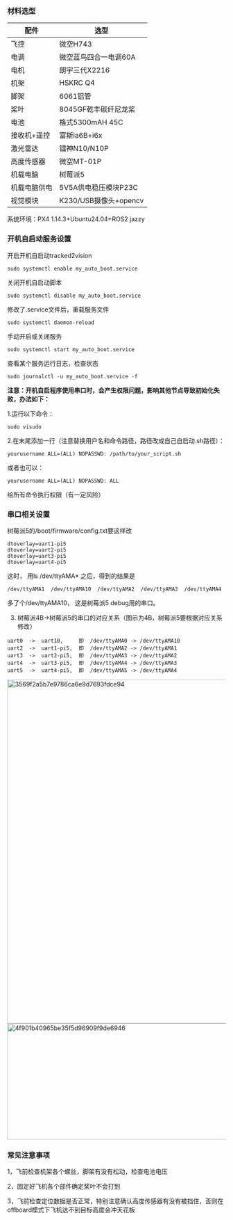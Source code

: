 ### 材料选型
|  配件   | 选型  |
|  ----  | ----  |
| 飞控  | 微空H743 |
| 电调  | 微空蓝鸟四合一电调60A |
| 电机  | 朗宇三代X2216 |
| 机架  | HSKRC Q4 |
| 脚架  | 6061铝管 |
| 桨叶  | 8045GF乾丰碳纤尼龙桨 |
| 电池  | 格式5300mAH 45C |
| 接收机+遥控  | 富斯ia6B+i6x |
| 激光雷达  | 镭神N10/N10P |
| 高度传感器  | 微空MT-01P |
| 机载电脑  | 树莓派5 |
| 机载电脑供电  | 5V5A供电稳压模块P23C |
| 视觉模块  | K230/USB摄像头+opencv |

系统环境：PX4 1.14.3+Ubuntu24.04+ROS2 jazzy

### 开机自启动服务设置

开启开机自启动tracked2vision
```
sudo systemctl enable my_auto_boot.service
```
关闭开机自启动脚本
```
sudo systemctl disable my_auto_boot.service
```
修改了.service文件后，重载服务文件
```
sudo systemctl daemon-reload
```

手动开启或关闭服务
```
sudo systemctl start my_auto_boot.service

```
查看某个服务运行日志，检查状态
```
sudo journalctl -u my_auto_boot.service -f
```


**注意：开机自启程序使用串口时，会产生权限问题，影响其他节点导致初始化失败，办法如下：**

1.运行以下命令：
```
sudo visudo
```
2.在末尾添加一行（注意替换用户名和命令路径，路径改成自己自启动.sh路径）：
```
yourusername ALL=(ALL) NOPASSWD: /path/to/your_script.sh

```
或者也可以：

```
yourusername ALL=(ALL) NOPASSWD: ALL

```
给所有命令执行权限（有一定风险）

### 串口相关设置
树莓派5的/boot/firmware/config.txt要这样改
```
dtoverlay=uart1-pi5
dtoverlay=uart2-pi5
dtoverlay=uart3-pi5
dtoverlay=uart4-pi5
```

这时， 用ls /dev/ttyAMA* 之后，得到的结果是
```
/dev/ttyAMA1  /dev/ttyAMA10  /dev/ttyAMA2  /dev/ttyAMA3  /dev/ttyAMA4
```
多了个/dev/ttyAMA10， 这是树莓派5 debug用的串口。

3. 树莓派4B->树莓派5的串口的对应关系（图示为4B，树莓派5要根据对应关系修改）
```
uart0  ->  uart10,     即  /dev/ttyAMA0 -> /dev/ttyAMA10
uart2  ->  uart1-pi5,  即  /dev/ttyAMA2 -> /dev/ttyAMA1
uart3  ->  uart2-pi5,  即  /dev/ttyAMA3 -> /dev/ttyAMA2
uart4  ->  uart3-pi5,  即  /dev/ttyAMA4 -> /dev/ttyAMA3
uart5  ->  uart4-pi5,  即  /dev/ttyAMA5 -> /dev/ttyAMA4
```
<img width="887" height="791" alt="3569f2a5b7e9786ca6e9d7693fdce94" src="https://github.com/user-attachments/assets/c6251606-8598-465a-8a94-9a912aa1e73c" />
<img width="814" height="267" alt="4f901b40965be35f5d96909f9de6946" src="https://github.com/user-attachments/assets/ae255c6f-bdb9-41d7-8312-2cb4f13ebfa1" />

### 常见注意事项
1，飞前检查机架各个螺丝，脚架有没有松动，检查电池电压

2，固定好飞机各个部件确定桨叶不会打到

3，飞前检查定位数据是否正常，特别注意确认高度传感器有没有被挡住，否则在offboard模式下飞机达不到目标高度会冲天花板
